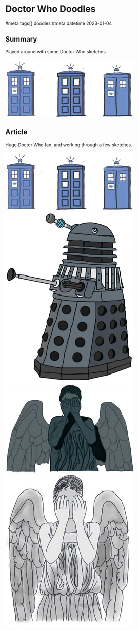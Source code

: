 # Doctor Who Doodles
#meta tags[] doodles
#meta datetime 2023-01-04

## Summary

Played around with some Doctor Who sketches

![Tardises or maybe it's Tardii](doodles/tardises.jpg)

## Article

Huge Doctor Who fan, and working through a few sketches.

![Tardises or maybe it's Tardii](doodles/tardises.jpg)
![Dalek](doodles/dalek.jpg)
![Weeping Angle 1](doodles/weepingangle1.jpg)
![Weeping Angle 2](doodles/weepingangle2.jpg)
